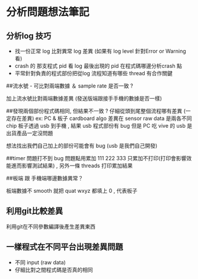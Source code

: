# 分析問題想法筆記

## 分析log 技巧
- 找一份正常 log 比對異常 log 差異 (如果有 log level 針對Error or Warning看)
- crash 的 那支程式 pid 看 log 最後出現的 pid 在程式碼哪邊分析crash 點
- 平常針對負責的程式部份把從log 流程知道有哪些 thread 有合作關鍵

##流水號 - 可比對兩端數據 ＆ sample rate 是否一致 ?

加上流水號比對兩端數據差異 (發送版端跟接手手機的數據是否一樣)

##發現兩個部份程式碼相同, 但結果不一致 ?
仔細從頭到尾整個流程哪有差異 (一定存在差異)
ex: PC & 板子 cardboard algo 差異在 sensor raw data 是兩各不同 chip
板子透過 usb 到手機 , 結果 usb 程式部份有 bug
但是 PC 吃 vive 的 usb 是出貨產品一定沒問題

想法找出我們自己加上的部份可能會有 bug  (usb 是我們自己開發)

##timer 問題打不到 bug
問題點用累加 111  222 333 只累加不打印(打印會影響效能進而影響測試結果) , 另外一條 threads 打印累加結果


##板端 跟 手機端哪邊數據異常？

板端數據不 smooth 就把 quat wxyz 都填上 0 , 代表板子


## 利用git比較差異

利用git在不同參數編譯後產生差異東西


## 一樣程式在不同平台出現差異問題
- 不同 input (raw data)
- 仔細比對之間程式碼是否真的相同

